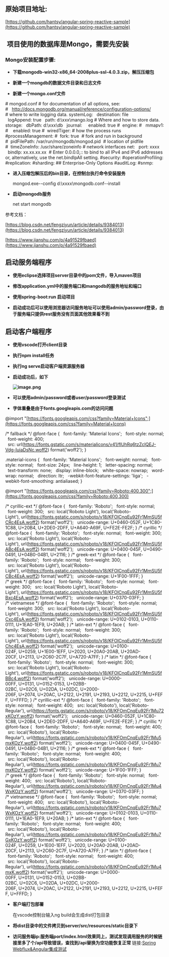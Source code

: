 原始项目地址:
-------

[https://github.com/hantsy/angular-spring-reactive-sample](https://github.com/hantsy/angular-spring-reactive-sample)

 项目使用的数据库是Mongo，需要先安装
---------------------

### Mongo安装配置步骤:

*   **下载mongodb-win32-x86\_64-2008plus-ssl-4.0.3.zip，解压压缩包**
    
*   **新建一个mongdb的数据文件目录和日志文件**
    
*   **新建一个mongo.conf文件**
    

# mongod.conf
# for documentation of all options, see:
#   http://docs.mongodb.org/manual/reference/configuration-options/
# where to write logging data.
systemLog:
  destination: file
  logAppend: true
  path: d:\\xxx\\mango.log
# Where and how to store data.
storage:
  dbPath: d:\\xxx\\db
  journal:
    enabled: true
#  engine:
#   mmapv1:
#    enabled: true
#  wiredTiger:
# how the process runs
#processManagement:
#  fork: true  # fork and run in background
#  pidFilePath: /var/run/mongodb/mongod.pid  # location of pidfile
#  timeZoneInfo: /usr/share/zoneinfo
# network interfaces
net:
  port: xxxx
  bindIp: xx.xx.xx.xx  # Enter 0.0.0.0,:: to bind to all IPv4 and IPv6 addresses or, alternatively, use the net.bindIpAll setting.
#security:
#operationProfiling:
#replication:
#sharding:
## Enterprise-Only Options
#auditLog:
#snmp:

*   **进入压缩包解压后的bin目录，在控制台执行命令安装服务**
    
    mongod.exe\--config d:\\xxxx\\mongodb.conf\--install  
    
*   **启动mongodb服务**
    
    net start mongodb
    

参考文档：

[https://blog.csdn.net/fengziyun/article/details/9384013](https://blog.csdn.net/fengziyun/article/details/9384013)

[https://www.jianshu.com/p/4a91529fbaed](https://www.jianshu.com/p/4a91529fbaed)

启动服务端程序
-------

*   **使用eclipse选择项目server目录中的pom文件，导入maven项目**  
    
*   **修改application.yml中的服务端口和mangodb的服务地址和端口**
    
*   **使用spring-boot:run 启动项目**
    
*   **启动成功后可以使用浏览器访问服务地址可以使用admin/password登录，由于服务端只提供rest服务没有页面其他效果看不到**
    

启动客户端程序
-------

*   **使用vscode打开client目录**
    
*   **执行npm install任务**
    
*   **执行ng serve启动客户端资源服务器**
    
*   **启动成功后，如下**
    
    **![image.png](https://bbs-img.huaweicloud.com/blogs/img/1542354159445674.png "1542354159445674.png")**
    
*   **可以使用admin/password或者user/password登录测试**
    
*   **字体重叠是由于fonts.googleapis.com的访问问题**
    

@import "[https://fonts.googleapis.com/css?family=Material+Icons";](https://fonts.googleapis.com/css?family=Material+Icons)

/\* fallback \*/
@font-face {
  font-family: 'Material Icons';
  font-style: normal;
  font-weight: 400;
  src: url(https://fonts.gstatic.com/s/materialicons/v41/flUhRq6tzZclQEJ-Vdg-IuiaDsNc.woff2) format('woff2');
}

.material-icons {
  font-family: 'Material Icons';
  font-weight: normal;
  font-style: normal;
  font-size: 24px;
  line-height: 1;
  letter-spacing: normal;
  text-transform: none;
  display: inline-block;
  white-space: nowrap;
  word-wrap: normal;
  direction: ltr;
  -webkit-font-feature-settings: 'liga';
  -webkit-font-smoothing: antialiased;
}

@import "[https://fonts.googleapis.com/css?family=Roboto:400,300";](https://fonts.googleapis.com/css?family=Roboto:400,300)

/\* cyrillic-ext \*/
@font-face {
  font-family: 'Roboto';
  font-style: normal;
  font-weight: 300;
  src: local('Roboto Light'), local('Roboto-Light'), url(https://fonts.gstatic.com/s/roboto/v18/KFOlCnqEu92Fr1MmSU5fCRc4EsA.woff2) format('woff2');
  unicode-range: U+0460-052F, U+1C80-1C88, U+20B4, U+2DE0-2DFF, U+A640-A69F, U+FE2E-FE2F;
}
/\* cyrillic \*/
@font-face {
  font-family: 'Roboto';
  font-style: normal;
  font-weight: 300;
  src: local('Roboto Light'), local('Roboto-Light'), url(https://fonts.gstatic.com/s/roboto/v18/KFOlCnqEu92Fr1MmSU5fABc4EsA.woff2) format('woff2');
  unicode-range: U+0400-045F, U+0490-0491, U+04B0-04B1, U+2116;
}
/\* greek-ext \*/
@font-face {
  font-family: 'Roboto';
  font-style: normal;
  font-weight: 300;
  src: local('Roboto Light'), local('Roboto-Light'), url(https://fonts.gstatic.com/s/roboto/v18/KFOlCnqEu92Fr1MmSU5fCBc4EsA.woff2) format('woff2');
  unicode-range: U+1F00-1FFF;
}
/\* greek \*/
@font-face {
  font-family: 'Roboto';
  font-style: normal;
  font-weight: 300;
  src: local('Roboto Light'), local('Roboto-Light'), url(https://fonts.gstatic.com/s/roboto/v18/KFOlCnqEu92Fr1MmSU5fBxc4EsA.woff2) format('woff2');
  unicode-range: U+0370-03FF;
}
/\* vietnamese \*/
@font-face {
  font-family: 'Roboto';
  font-style: normal;
  font-weight: 300;
  src: local('Roboto Light'), local('Roboto-Light'), url(https://fonts.gstatic.com/s/roboto/v18/KFOlCnqEu92Fr1MmSU5fCxc4EsA.woff2) format('woff2');
  unicode-range: U+0102-0103, U+0110-0111, U+1EA0-1EF9, U+20AB;
}
/\* latin-ext \*/
@font-face {
  font-family: 'Roboto';
  font-style: normal;
  font-weight: 300;
  src: local('Roboto Light'), local('Roboto-Light'), url(https://fonts.gstatic.com/s/roboto/v18/KFOlCnqEu92Fr1MmSU5fChc4EsA.woff2) format('woff2');
  unicode-range: U+0100-024F, U+0259, U+1E00-1EFF, U+2020, U+20A0-20AB, U+20AD-20CF, U+2113, U+2C60-2C7F, U+A720-A7FF;
}
/\* latin \*/
@font-face {
  font-family: 'Roboto';
  font-style: normal;
  font-weight: 300;
  src: local('Roboto Light'), local('Roboto-Light'), url(https://fonts.gstatic.com/s/roboto/v18/KFOlCnqEu92Fr1MmSU5fBBc4.woff2) format('woff2');
  unicode-range: U+0000-00FF, U+0131, U+0152-0153, U+02BB-02BC, U+02C6, U+02DA, U+02DC, U+2000-206F, U+2074, U+20AC, U+2122, U+2191, U+2193, U+2212, U+2215, U+FEFF, U+FFFD;
}
/\* cyrillic-ext \*/
@font-face {
  font-family: 'Roboto';
  font-style: normal;
  font-weight: 400;
  src: local('Roboto'), local('Roboto-Regular'), url(https://fonts.gstatic.com/s/roboto/v18/KFOmCnqEu92Fr1Mu72xKOzY.woff2) format('woff2');
  unicode-range: U+0460-052F, U+1C80-1C88, U+20B4, U+2DE0-2DFF, U+A640-A69F, U+FE2E-FE2F;
}
/\* cyrillic \*/
@font-face {
  font-family: 'Roboto';
  font-style: normal;
  font-weight: 400;
  src: local('Roboto'), local('Roboto-Regular'), url(https://fonts.gstatic.com/s/roboto/v18/KFOmCnqEu92Fr1Mu5mxKOzY.woff2) format('woff2');
  unicode-range: U+0400-045F, U+0490-0491, U+04B0-04B1, U+2116;
}
/\* greek-ext \*/
@font-face {
  font-family: 'Roboto';
  font-style: normal;
  font-weight: 400;
  src: local('Roboto'), local('Roboto-Regular'), url(https://fonts.gstatic.com/s/roboto/v18/KFOmCnqEu92Fr1Mu7mxKOzY.woff2) format('woff2');
  unicode-range: U+1F00-1FFF;
}
/\* greek \*/
@font-face {
  font-family: 'Roboto';
  font-style: normal;
  font-weight: 400;
  src: local('Roboto'), local('Roboto-Regular'), url(https://fonts.gstatic.com/s/roboto/v18/KFOmCnqEu92Fr1Mu4WxKOzY.woff2) format('woff2');
  unicode-range: U+0370-03FF;
}
/\* vietnamese \*/
@font-face {
  font-family: 'Roboto';
  font-style: normal;
  font-weight: 400;
  src: local('Roboto'), local('Roboto-Regular'), url(https://fonts.gstatic.com/s/roboto/v18/KFOmCnqEu92Fr1Mu7WxKOzY.woff2) format('woff2');
  unicode-range: U+0102-0103, U+0110-0111, U+1EA0-1EF9, U+20AB;
}
/\* latin-ext \*/
@font-face {
  font-family: 'Roboto';
  font-style: normal;
  font-weight: 400;
  src: local('Roboto'), local('Roboto-Regular'), url(https://fonts.gstatic.com/s/roboto/v18/KFOmCnqEu92Fr1Mu7GxKOzY.woff2) format('woff2');
  unicode-range: U+0100-024F, U+0259, U+1E00-1EFF, U+2020, U+20A0-20AB, U+20AD-20CF, U+2113, U+2C60-2C7F, U+A720-A7FF;
}
/\* latin \*/
@font-face {
  font-family: 'Roboto';
  font-style: normal;
  font-weight: 400;
  src: local('Roboto'), local('Roboto-Regular'), url(https://fonts.gstatic.com/s/roboto/v18/KFOmCnqEu92Fr1Mu4mxK.woff2) format('woff2');
  unicode-range: U+0000-00FF, U+0131, U+0152-0153, U+02BB-02BC, U+02C6, U+02DA, U+02DC, U+2000-206F, U+2074, U+20AC, U+2122, U+2191, U+2193, U+2212, U+2215, U+FEFF, U+FFFD;
}

*   **客户端打包部署**
    
    在vscode控制台输入ng build会生成dist打包目录
    
*   **将dist目录中的文件拷贝到server/src/resources/static目录下**
    
*   **访问服务端ip:服务端port/index.html效果同上，测试发现调用服务的时候链接里多了个/api导致错误，查找到/api替换为空功能恢复正常**
链接:[Spring Webflux&amp;Angular集成测试](https://bbs.huaweicloud.com/blogs/a06c649ee97311e8bd5a7ca23e93a891)